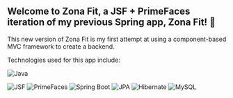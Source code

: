 ## Welcome to Zona Fit, a JSF + PrimeFaces iteration of my previous Spring app, Zona Fit! 🚀

This new version of Zona Fit is my first attempt at using a component-based MVC framework to create a backend.

Technologies used for this app include:

![Java](https://img.shields.io/badge/java-%23ED8B00.svg?style=for-the-badge&logo=openjdk&logoColor=white)

![JSF](https://img.shields.io/badge/JSF-2.3-blue.svg?style=for-the-badge)
![PrimeFaces](https://img.shields.io/badge/PrimeFaces-5.3.4-blue.svg?style=for-the-badge)
![Spring Boot](https://img.shields.io/badge/Spring%20Boot-3.1.2-brightgreen.svg?style=for-the-badge&logo=spring&logoColor=white)
![JPA](https://img.shields.io/badge/JPA-2.2-blue.svg?style=for-the-badge&logo=java&logoColor=white)
![Hibernate](https://img.shields.io/badge/Hibernate-5.6.10-red.svg?style=for-the-badge&logo=hibernate&logoColor=white)
![MySQL](https://img.shields.io/badge/MySQL-Database-blue.svg?style=for-the-badge&logo=mysql&logoColor=white)
